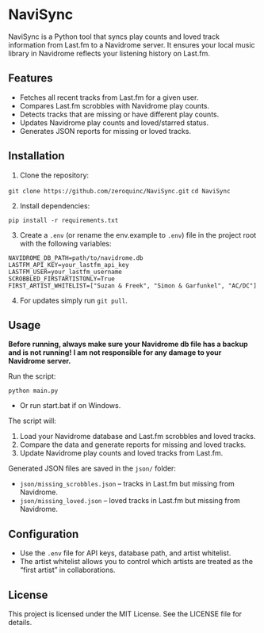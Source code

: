 # NaviSync

NaviSync is a Python tool that syncs play counts and loved track information from Last.fm to a Navidrome server. It ensures your local music library in Navidrome reflects your listening history on Last.fm.

## Features

- Fetches all recent tracks from Last.fm for a given user.
- Compares Last.fm scrobbles with Navidrome play counts.
- Detects tracks that are missing or have different play counts.
- Updates Navidrome play counts and loved/starred status.
- Generates JSON reports for missing or loved tracks.

## Installation

1. Clone the repository:

`git clone https://github.com/zeroquinc/NaviSync.git`
`cd NaviSync`

2. Install dependencies:

`pip install -r requirements.txt`

3. Create a `.env` (or rename the env.example to `.env`) file in the project root with the following variables:

```
NAVIDROME_DB_PATH=path/to/navidrome.db
LASTFM_API_KEY=your_lastfm_api_key
LASTFM_USER=your_lastfm_username
SCROBBLED_FIRSTARTISTONLY=True
FIRST_ARTIST_WHITELIST=["Suzan & Freek", "Simon & Garfunkel", "AC/DC"]
```

4. For updates simply run `git pull`.

## Usage

**Before running, always make sure your Navidrome db file has a backup and is not running!**
**I am not responsible for any damage to your Navidrome server.**

Run the script:

`python main.py`

- Or run start.bat if on Windows.

The script will:

1. Load your Navidrome database and Last.fm scrobbles and loved tracks.
2. Compare the data and generate reports for missing and loved tracks.
3. Update Navidrome play counts and loved tracks from Last.fm.

Generated JSON files are saved in the `json/` folder:

- `json/missing_scrobbles.json` – tracks in Last.fm but missing from Navidrome.
- `json/missing_loved.json` – loved tracks in Last.fm but missing from Navidrome.

## Configuration

- Use the `.env` file for API keys, database path, and artist whitelist.
- The artist whitelist allows you to control which artists are treated as the “first artist” in collaborations.

## License

This project is licensed under the MIT License. See the LICENSE file for details.